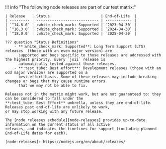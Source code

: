 !!! info "The following node releases are part of our test matrix:"

    | Release   | Status                       | End-of-Life  |
    | --------- | ---------------------------- | ------------ |
    | `^14.6.0` | :white_check_mark: Supported | `2023-04-30` |
    | `^16.3.0` | :white_check_mark: Supported | `2024-04-30` |
    | `^18.0.0` | :white_check_mark: Supported | `2025-04-30` |

    ??? question "Status Definitions"
        - **:white_check_mark: Supported**: Long Term Support (LTS) releases  (those with an even major version) are
          supported and bugs specific to those releases are addressed with the highest priority. Every `jsii` release is
          automatically tested against those releases.
        - **:test_tube: Best effort**: Development releases (those with an odd major version) are supported on a
          best-effort basis. Some of these releases may include breaking changes or bugs that may cause runtime errors
          that we may not be able to fix.

    Releases not in the matrix might work, but are not guaranteed to: they can be considered to fall under the
    **:test_tube: Best Effort** umbrella, unless they are end-of-life. Releases past end-of-life are unlikely to work,
    or may stop working with any future release.

    The [node releases schedule][node-releases] provides up-to-date information on the current status of all active
    releases, and indicates the timelines for support (including planned End-of-Life dates for each).

    [node-releases]: https://nodejs.org/en/about/releases/



